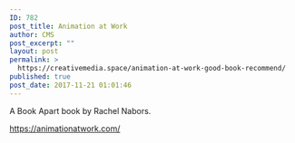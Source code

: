 ```yaml
---
ID: 782
post_title: Animation at Work
author: CMS
post_excerpt: ""
layout: post
permalink: >
  https://creativemedia.space/animation-at-work-good-book-recommend/
published: true
post_date: 2017-11-21 01:01:46
---
```

A Book Apart book by Rachel Nabors.

<a href="_wp_link_placeholder" data-wplink-edit="true">https://animationatwork.com/</a>
